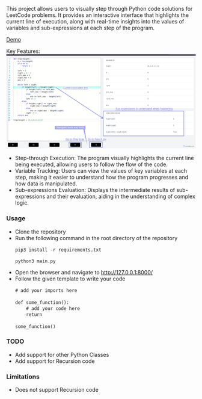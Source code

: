 This project allows users to visually step through Python code solutions for LeetCode problems. It provides an interactive interface that highlights the current line of execution, along with real-time insights into the values of variables and sub-expressions at each step of the program.

[Demo](https://www.loom.com/share/1a0c0fe693594a428252c22cfba46bd3?sid=e3ee75c6-d13b-4244-9963-72871df583d3)


Key Features:
![](screenshot.png)
- Step-through Execution: The program visually highlights the current line being executed, allowing users to follow the flow of the code.
- Variable Tracking: Users can view the values of key variables at each step, making it easier to understand how the program progresses and how data is manipulated.
- Sub-expressions Evaluation: Displays the intermediate results of sub-expressions and their evaluation, aiding in the understanding of complex logic.

### Usage
- Clone the repository
- Run the following command in the root directory of the repository
  ```
  pip3 install -r requirements.txt
  ```
  ```
  python3 main.py
  ```
- Open the browser and navigate to http://127.0.0.1:8000/
- Follow the given template to write your code
    ```
    # add your imports here

    def some_function():
        # add your code here
        return 
    
    some_function()

    ```


### TODO
- Add support for other Python Classes
- Add support for Recursion code


### Limitations
- Does not support Recursion code

